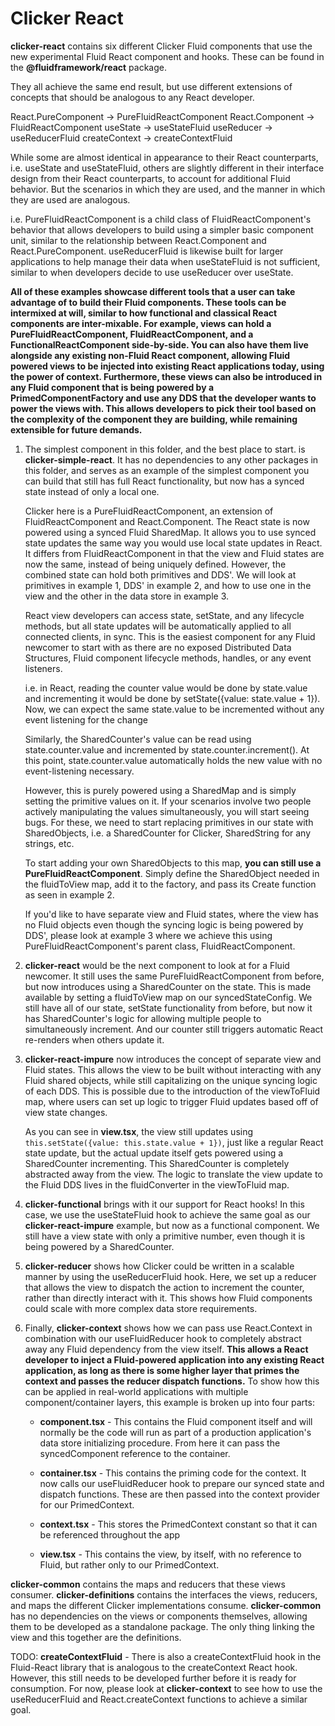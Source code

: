 # Clicker React

**clicker-react** contains six different Clicker Fluid components that use the new experimental Fluid React component and hooks. These can be found in the **@fluidframework/react** package.

They all achieve the same end result, but use different extensions of concepts that should be analogous to any React developer.

React.PureComponent &rarr; PureFluidReactComponent
React.Component &rarr; FluidReactComponent
useState &rarr; useStateFluid
useReducer &rarr; useReducerFluid
createContext &rarr; createContextFluid

While some are almost identical in appearance to their React counterparts, i.e. useState and useStateFluid, others are slightly different in their interface design from their React counterparts, to account for additional Fluid behavior. But the scenarios in which they are used, and the manner in which they are used are analogous.

i.e. PureFluidReactComponent is a child class of FluidReactComponent's behavior that allows developers to build using a simpler basic component unit, similar to the relationship between React.Component and React.PureComponent. useReducerFluid is likewise built for larger applications to help manage their data when useStateFluid is not sufficient, similar to when developers decide to use useReducer over useState.

**All of these examples showcase different tools that a user can take advantage of to build their Fluid components. These tools can be intermixed at will, similar to how functional and classical React components are inter-mixable. For example, views can hold a PureFluidReactComponent, FluidReactComponent, and a FunctionalReactComponent side-by-side. You can also have them live alongside any existing non-Fluid React component, allowing Fluid powered views to be injected into existing React applications today, using the power of context. Furthermore, these views can also be introduced in any Fluid component that is being powered by a PrimedComponentFactory and use any DDS that the developer wants to power the views with. This allows developers to pick their tool based on the complexity of the component they are building, while remaining extensible for future demands.**

1) The simplest component in this folder, and the best place to start. is **clicker-simple-react**. It has no dependencies to any other packages in this folder, and serves as an example of the simplest component you can build that still has full React functionality, but now has a synced state instead of only a local one.

    Clicker here is a PureFluidReactComponent, an extension of FluidReactComponent and React.Component. The React state is now powered using a synced Fluid SharedMap. It allows you to use synced state updates the same way you would use local state updates in React. It differs from FluidReactComponent in that the view and Fluid states are now the same, instead of being uniquely defined. However, the combined state can hold both primitives and DDS'. We will look at primitives in example 1, DDS' in example 2, and how to use one in the view and the other in the data store in example 3.

    React view developers can access state, setState, and any lifecycle methods, but all state updates will be automatically applied to all connected clients, in sync. This is the easiest component for any Fluid newcomer to start with as there are no exposed Distributed Data Structures, Fluid component lifecycle methods, handles, or any event listeners.

    i.e. in React, reading the counter value would be done by state.value and incrementing it would be done by setState({value: state.value + 1}). Now, we can expect the same state.value to be incremented without any event listening for the change

    Similarly, the SharedCounter's value can be read using state.counter.value and incremented by state.counter.increment(). At this point, state.counter.value automatically holds the new value with no event-listening necessary.

    However, this is purely powered using a SharedMap and is simply setting the primitive values on it. If your scenarios involve two people actively manipulating the values simultaneously, you will start seeing bugs. For these, we need to start replacing primitives in our state with SharedObjects, i.e. a SharedCounter for Clicker, SharedString for any strings, etc.

    To start adding your own SharedObjects to this map, **you can still use a PureFluidReactComponent**. Simply define the SharedObject needed in the fluidToView map, add it to the factory, and pass its Create function as seen in example 2.

    If you'd like to have separate view and Fluid states, where the view has no Fluid objects even though the syncing logic is being powered by DDS', please look at example 3 where we achieve this using PureFluidReactComponent's parent class, FluidReactComponent.

2) **clicker-react** would be the next component to look at for a Fluid newcomer. It still uses the same PureFluidReactComponent from before, but now introduces using a SharedCounter on the state. This is made available by setting a fluidToView map on our syncedStateConfig. We still have all of our state, setState functionality from before, but now it has SharedCounter's logic for allowing multiple people to simultaneously increment. And our counter still triggers automatic React re-renders when others update it.

3) **clicker-react-impure** now introduces the concept of separate view and Fluid states. This allows the view to be built without interacting with any Fluid shared objects, while still capitalizing on the unique syncing logic of each DDS. This is possible due to the introduction of the viewToFluid map, where users can set up logic to trigger Fluid updates based off of view state changes.

    As you can see in **view.tsx**, the view still updates using
    `this.setState({value: this.state.value + 1})`, just like a regular React state update, but the actual update itself gets powered using a SharedCounter incrementing. This SharedCounter is completely abstracted away from the view. The logic to translate the view update to the Fluid DDS lives in the fluidConverter in the viewToFluid map.

4) **clicker-functional** brings with it our support for React hooks! In this case, we use the useStateFluid hook to achieve the same goal as our **clicker-react-impure** example, but now as a functional component. We still have a view state with only a primitive number, even though it is being powered by a SharedCounter.

5) **clicker-reducer** shows how Clicker could be written in a scalable manner by using the useReducerFluid hook. Here, we set up a reducer that allows the view to dispatch the action to increment the counter, rather than directly interact with it. This shows how Fluid components could scale with more complex data store requirements.

6) Finally, **clicker-context** shows how we can pass use React.Context in combination with our useFluidReducer hook to completely abstract away any Fluid dependency from the view itself. **This allows a React developer to inject a Fluid-powered application into any existing React application, as long as there is some higher layer that primes the context and passes the reducer dispatch functions.** To show how this can be applied in real-world applications with multiple component/container layers, this example is broken up into four parts:

    - **component.tsx** - This contains the Fluid component itself and will normally be the code will run as part of a production application's data store initializing procedure. From here it can pass the syncedComponent reference to the container.

    - **container.tsx** - This contains the priming code for the context. It now calls our useFluidReducer hook to prepare our synced state and dispatch functions. These are then passed into the context provider for our PrimedContext.

    - **context.tsx** - This stores the PrimedContext constant so that it can be referenced throughout the app

    - **view.tsx** - This contains the view, by itself, with no reference to Fluid, but rather only to our PrimedContext.

**clicker-common** contains the maps and reducers that these views consumer.
**clicker-definitions** contains the interfaces the views, reducers, and maps the different Clicker implementations consume.
**clicker-common** has no dependencies on the views or components themselves, allowing them to be developed as a standalone package. The only thing linking the view and this together are the definitions.

TODO:
**createContextFluid** - There is also a createContextFluid hook in the Fluid-React library that is analogous to the createContext React hook. However, this still needs to be developed further before it is ready for consumption. For now, please look at **clicker-context** to see how to use the useReducerFluid and React.createContext functions to achieve a similar goal.
